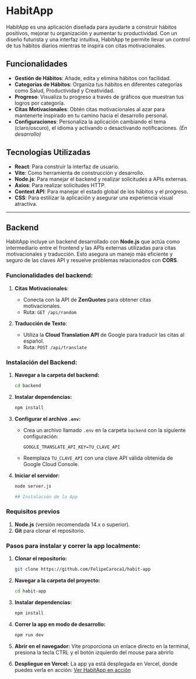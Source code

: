 # HabitApp

HabitApp es una aplicación diseñada para ayudarte a construir hábitos positivos, mejorar tu organización y aumentar tu productividad. Con un diseño futurista y una interfaz intuitiva, HabitApp te permite llevar un control de tus hábitos diarios mientras te inspira con citas motivacionales.

## Funcionalidades

- **Gestión de Hábitos**: Añade, edita y elimina hábitos con facilidad.
- **Categorías de Hábitos**: Organiza tus hábitos en diferentes categorías como Salud, Productividad y Creatividad.
- **Progreso**: Visualiza tu progreso a través de gráficos que muestran tus logros por categoría.
- **Citas Motivacionales**: Obtén citas motivacionales al azar para mantenerte inspirado en tu camino hacia el desarrollo personal.
- **Configuraciones**: Personaliza la aplicación cambiando el tema (claro/oscuro), el idioma y activando o desactivando notificaciones. *(En desarrollo)*

## Tecnologías Utilizadas

- **React**: Para construir la interfaz de usuario.
- **Vite**: Como herramienta de construcción y desarrollo.
- **Node.js**: Para manejar el backend y realizar solicitudes a APIs externas.
- **Axios**: Para realizar solicitudes HTTP.
- **Context API**: Para manejar el estado global de los hábitos y el progreso.
- **CSS**: Para estilizar la aplicación y asegurar una experiencia visual atractiva.

---

## Backend

HabitApp incluye un backend desarrollado con **Node.js** que actúa como intermediario entre el frontend y las APIs externas utilizadas para citas motivacionales y traducción. Esto asegura un manejo más eficiente y seguro de las claves API y resuelve problemas relacionados con **CORS**.

### Funcionalidades del backend:

1. **Citas Motivacionales**:
   - Conecta con la API de **ZenQuotes** para obtener citas motivacionales.
   - Ruta: `GET /api/random`

2. **Traducción de Texto**:
   - Utiliza la **Cloud Translation API** de Google para traducir las citas al español.
   - Ruta: `POST /api/translate`

### Instalación del Backend:

1. **Navegar a la carpeta del backend:**
   ```bash
   cd backend

2. **Instalar dependencias:**
   ```bash
   npm install

3. **Configurar el archivo `.env`:**
   - Crea un archivo llamado `.env` en la carpeta `backend` con la siguiente configuración:
     ```plaintext
     GOOGLE_TRANSLATE_API_KEY=TU_CLAVE_API
     ```
   - Reemplaza `TU_CLAVE_API` con una clave API válida obtenida de Google Cloud Console.

4. **Iniciar el servidor:**
   ```bash
   node server.js

   ## Instalación de la App

### Requisitos previos

1. **Node.js** (versión recomendada 14.x o superior).
2. **Git** para clonar el repositorio.

### Pasos para instalar y correr la app localmente:

1. **Clonar el repositorio:**
   ```bash
   git clone https://github.com/FelipeCaroca1/habit-app

2. **Navegar a la carpeta del proyecto:**
   ```bash
   cd habit-app

3. **Instalar dependencias:**
   ```bash
   npm install

4. **Correr la app en modo de desarrollo:**
   ```bash
   npm run dev

5. **Abrir en el navegador:**
   Vite proporciona un enlace directo en la terminal, presiona la tecla CTRL y el botón izquierdo del mouse para abrirlo

6. **Despliegue en Vercel:** 
   La app ya está desplegada en Vercel, donde puedes verla en acción:
   [Ver HabitApp en acción ](https://habit-app-pearl.vercel.app/)
